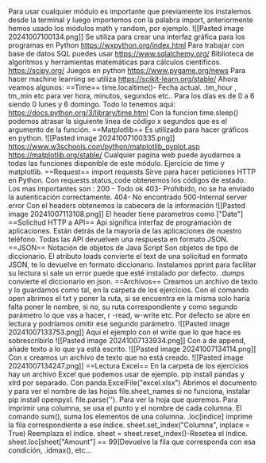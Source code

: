 Para usar cualquier módulo es importante que previamente los instalemos desde la terminal y luego importemos con la palabra import, anteriormente hemos usado los módulos math y random, por ejemplo. 
![[Pasted image 20241007100134.png]]
Se utiliza para crear una interfaz gráfica para los programas en Python https://wxpython.org/index.html
Para trabajar con base de datos SQL puedes usar https://www.sqlalchemy.org/
Biblioteca de algoritmos y herramientas matemáticas para cálculos científicos.
https://scipy.org/
Juegos en python https://www.pygame.org/news
Para hacer machine learning se utiliza https://scikit-learn.org/stable/
Ahora veamos algunos:
==Time==
	time.localtime()- Fecha actual. .tm_hour , tm_min etc para ver hora, minutos, segundos etc..
	Para los días es de 0 a 6 siendo 0 lunes y 6 domingo.
	Todo lo tenemos aqui:
	https://docs.python.org/3/library/time.html
	Con la funcion time.sleep() podemos atrasar la siguiente línea de código x segundos que es el argumento de la función.
==Matplotlib==
	Es utilizado para hacer gráficos en python.
	![[Pasted image 20241007100335.png]]
	https://www.w3schools.com/python/matplotlib_pyplot.asp
	https://matplotlib.org/stable/
	Cualquier pagina web puede ayudarnos a todas las funciones disponible de este módulo.
	Ejercicio de time y matplotlib.
==Request==
	import requests
	Sirve para hacer peticiones HTTP en Python.	
	Con requests.status_code obtenemos los códigos de estado.
	Los mas importantes son :
	200 - Todo ok
	403- Prohibido, no se ha enviado la autenticación correctamente.
	404- No encontrado
	500-Internal server error
	Con el headers obtenemos la cabecera de la información
	![[Pasted image 20241007113108.png]]
	El header tiene parametros como ["Date"]
==Solicitud HTTP a API==
	Api significa interfaz de programación de aplicaciones. Están detrás de la mayoría de las aplicaciones de nuestro teléfono.
	Todas las API devuelven una respuesta en formato JSON.
==JSON==
	Notación de objetos de Java Script
	Son objetos de tipo de diccionario.
	El atributo loads convierte el text de una solicitud en formato JSON, te lo devuelve en formato diccionario.
	Instalamos pprint para facilitar su lectura si sale un error puede que esté instalado por defecto.
	.dumps convierte el diccionario en json.
==Archivos==
	Creamos un archivo de texto y lo guardamos como tal, en la carpeta de los ejercicios.
	Con el comando open abrimos el txt y poner la ruta, si se encuentra en la misma solo haría falta poner le nombre, si no, su ruta correspondiente y como segundo parámetro lo que vas a hacer, r -read, w-write etc. Por defecto se abre en lectura y podríamos omitir ese segundo parámetro.
	![[Pasted image 20241007133753.png]]
	Aquí el ejemplo con el write que lo que hace es sobrescribirlo ![[Pasted image 20241007133934.png]]
	Con a de append, añade texto a lo que ya está escrito.
	![[Pasted image 20241007134114.png]]
	Con x creamos un archivo de texto que no está creado.
	![[Pasted image 20241007134247.png]]
==Lectura Excel==
	En la carpeta de los ejercicios hay un archivo Excel que podemos usar de ejemplo.
	pip install pandas y xlrd por separado.
	Con panda.ExcelFile("excel.xlsx") Abrimos el documento y para ver el nombre de las hojas file.sheet_names si no funciona, instalar pip install openpyxl.
	file.parse(''). Para ver la hoja que queremos.
	Para imprimir una columna, se usa el punto y el nombre de cada columna.
	El comando sum(), suma los elementos de una columna.
	.loc[indice] imprime la fila correspondiente a ese índice.
	sheet.set_index("Columna", inplace = True) Reemplaza el índice.
	sheet = sheet.reset_index()-Resetea el índice.
	sheet.loc[sheet["Amount"] == 99]Devuelve la fila que corresponda con esa condición, .idmax(), etc...